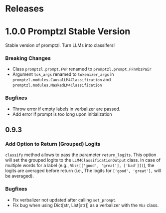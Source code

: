 # Releases

# 1.0.0 Promptzl Stable Version

Stable version of promptzl. Turn LLMs into classifers!

### Breaking Changes
 - Class `promptzl.prompt.FVP` renamed to `promptzl.prompt.FFnVbzPair`
 - Argument `tok_args` renamed to `tokenizer_args` in `promptzl.modules.CausalLM4Classification` and `promptzl.modules.MaskedLM4Classification`

### Bugfixes
 - Throw error if empty labels in verbalizer are passed.
 - Add error if prompt is too long upon initialization

## 0.9.3

### Add Option to Return (Grouped) Logits
 `classify` method allows to pass the parameter `return_logits`. This option will set the grouped
 logits to the `LLM4ClassificationOutput` class. In case of multiple words for a label (e.g., `Vbz([['good', 'great'], ['bad']])`),
 the logits are averaged before return (i.e., The logits for `['good', 'great'],` will be averaged).

### Bugfixes
 - Fix verbalizer not updated after calling `set_prompt`.
 - Fix bug when using Dict[str, List[str]] as a verbalizer with the `Vbz` class.
